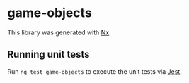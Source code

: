 # game-objects

This library was generated with [Nx](https://nx.dev).

## Running unit tests

Run `ng test game-objects` to execute the unit tests via [Jest](https://jestjs.io).

